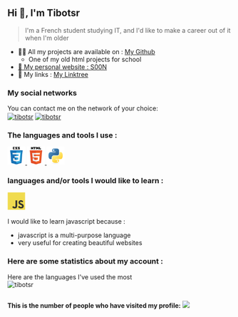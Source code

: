 ## Hi 👋, I'm Tibotsr

> I'm a French student studying IT, and I'd like to make a career out of it when I'm older

* 👨‍💻 All my projects are available on : [My Github](https://github.com/tibotsr)
    * One of my old html projects for school <a href="tesla.tibotsr.repl.co" target="_blank">
* 📝 My personal website : [S00N](S00N)
* 📄 My links : [My Linktree](https://linktr.ee/tibotsr)

### My social networks

<p align="left">You can contact me on the network of your choice: 
<br>
<a href="https://instagram.com/tibo.tsr" target="blank"><img align="center" src="https://raw.githubusercontent.com/rahuldkjain/github-profile-readme-generator/master/src/images/icons/Social/instagram.svg" alt="tibotsr" height="30" width="40" /></a>
<a href="https://discord.com/users/476420730989445130" target="blank"><img align="center" src="https://raw.githubusercontent.com/rahuldkjain/github-profile-readme-generator/master/src/images/icons/Social/discord.svg" alt="tibotsr" height="30" width="40" /></a></br>
</p>

### The languages and tools I use  :

<p align="left"> <a href="https://www.w3schools.com/css/" target="_blank" rel="noreferrer">
  <img src="https://raw.githubusercontent.com/devicons/devicon/master/icons/css3/css3-original-wordmark.svg" alt="css3" width="40" height="40"/> </a> 
</a> <a href="https://www.w3.org/html/" target="_blank" rel="noreferrer"> 
  <img src="https://raw.githubusercontent.com/devicons/devicon/master/icons/html5/html5-original-wordmark.svg" alt="html5" width="40" height="40"/> 
</a> <a href="https://www.python.org" target="_blank" rel="noreferrer"> 
    <img src="https://raw.githubusercontent.com/devicons/devicon/master/icons/python/python-original.svg" alt="python" width="40" height="40"/> </a> </p>

### languages and/or tools I would like to learn : 

<a href="https://developer.mozilla.org/en-US/docs/Web/JavaScript" target="_blank" rel="noreferrer"> 
  <img src="https://raw.githubusercontent.com/devicons/devicon/master/icons/javascript/javascript-original.svg" alt="javascript" width="40" height="40"/> </a> 

I would like to learn javascript because : 
* javascript is a multi-purpose language
* very useful for creating beautiful websites
  
### Here are some statistics about my account : 

<p>Here are the languages I've used the most <br><img align="left" src="https://github-readme-stats.vercel.app/api/top-langs?username=tibotsr&show_icons=true&locale=en&layout=compact" alt="tibotsr" /></p></br>

**This is the number of people who have visited my profile:**
![](https://profile-counter.glitch.me/Tibotsr/count.svg)
